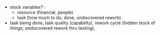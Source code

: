 - stock variables? : 
	- resource (financial, people) 
	- task (how much to do, done, undiscovered rework)
- task being done, task quality (capability), rework cycle (hidden stock of things; undiscovered rework thru testing),